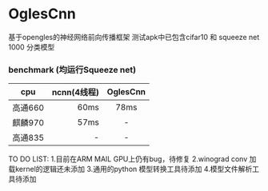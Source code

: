 # OglesCnn
基于opengles的神经网络前向传播框架
测试apk中已包含cifar10 和 squeeze net 1000 分类模型
### benchmark (均运行Squeeze net)
| cpu        | ncnn(4线程)   |  OglesCnn  |
| --------   | -----:  | :----:  |
| 高通660     | 60ms |   78ms     |
| 麒麟970        |  57ms   |   -   |
| 高通835       |   - |  -  |  

TO DO LIST:
1.目前在ARM MAIL GPU上仍有bug，待修复
2.winograd conv 加载kernel的逻辑还未添加
3.通用的python 模型转换工具待添加
4.模型文件解析工具待添加
